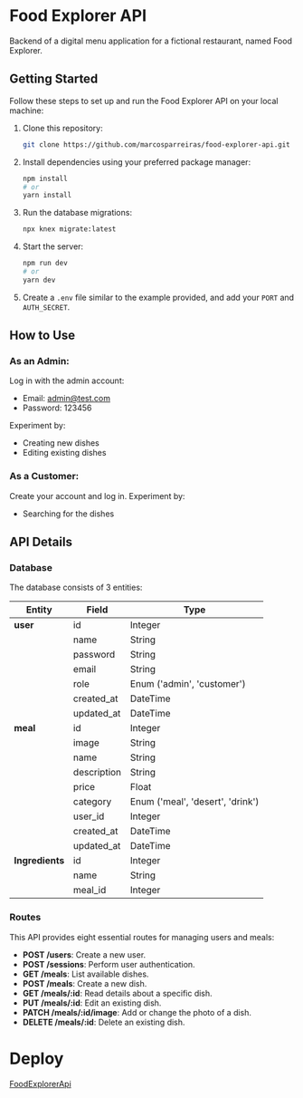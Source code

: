 # Food Explorer API

Backend of a digital menu application for a fictional restaurant, named Food Explorer.

## Getting Started

Follow these steps to set up and run the Food Explorer API on your local machine:

1. Clone this repository:

    ```bash
    git clone https://github.com/marcosparreiras/food-explorer-api.git
    ```

2. Install dependencies using your preferred package manager:

    ```bash
    npm install
    # or
    yarn install
    ```

3. Run the database migrations:

    ```bash
    npx knex migrate:latest
    ```

4. Start the server:

    ```bash
    npm run dev
    # or
    yarn dev
    ```

5. Create a `.env` file similar to the example provided, and add your `PORT` and `AUTH_SECRET`.

## How to Use

### As an Admin:

Log in with the admin account:

-   Email: admin@test.com
-   Password: 123456

Experiment by:

-   Creating new dishes
-   Editing existing dishes

### As a Customer:

Create your account and log in.
Experiment by:

-   Searching for the dishes

## API Details

### Database

The database consists of 3 entities:

| Entity          | Field       | Type                             |
| --------------- | ----------- | -------------------------------- |
| **user**        | id          | Integer                          |
|                 | name        | String                           |
|                 | password    | String                           |
|                 | email       | String                           |
|                 | role        | Enum ('admin', 'customer')       |
|                 | created_at  | DateTime                         |
|                 | updated_at  | DateTime                         |
| **meal**        | id          | Integer                          |
|                 | image       | String                           |
|                 | name        | String                           |
|                 | description | String                           |
|                 | price       | Float                            |
|                 | category    | Enum ('meal', 'desert', 'drink') |
|                 | user_id     | Integer                          |
|                 | created_at  | DateTime                         |
|                 | updated_at  | DateTime                         |
| **Ingredients** | id          | Integer                          |
|                 | name        | String                           |
|                 | meal_id     | Integer                          |

### Routes

This API provides eight essential routes for managing users and meals:

-   **POST /users**: Create a new user.
-   **POST /sessions**: Perform user authentication.
-   **GET /meals**: List available dishes.
-   **POST /meals**: Create a new dish.
-   **GET /meals/:id**: Read details about a specific dish.
-   **PUT /meals/:id**: Edit an existing dish.
-   **PATCH /meals/:id/image**: Add or change the photo of a dish.
-   **DELETE /meals/:id**: Delete an existing dish.

# Deploy

[FoodExplorerApi](URL)
